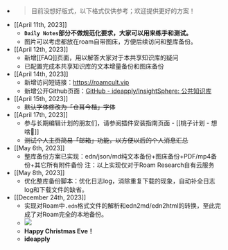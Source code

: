 - > 目前没想好版式，以下格式仅供参考；欢迎提供更好的方案！
- [[April 11th, 2023]]
    - __`Daily Notes`部分不做规范化要求，大家可以用来练手和测试。__
    - 图片可以考虑都放在roam自带图床，方便后续访问和整库备份。
- [[April 12th, 2023]]
    - 新增[[FAQ]]页面，用以解答大家对于本共享知识库的疑问
    - 已配置完成本共享知识库的文本增量备份和图床备份
- [[April 14th, 2023]]
    - 新增访问短链接：https://roamcult.vip
    - 新增公开Github页面：[GitHub - ideapply/InsightSphere: 公共知识库](https://github.com/ideapply/InsightSphere)
- [[April 15th, 2023]]
    - ~~默认字体修改为「仓耳今楷」字体~~
- [[April 17th, 2023]]
    - 参与长期编辑计划的朋友们，请参阅插件安装指南页面 - [[桃子计划 - 想啥🍑]]
    - ~~测试个人主页简易「邮箱」功能，以方便以后的个人消息汇总~~
- [[May 6th, 2023]]
    - 整库备份方案已实现：edn/json/md纯文本备份+图床备份+PDF/mp4备份+其它所有附件备份
注：以上实现仅对于Roam Research自有云服务
- [[May 8th, 2023]]
    - 优化整库备份脚本：优化日志log，消除重复下载的现象，自动补全日志log和下载文件的缺省。
- [[December 24th, 2023]]
    - 实现对Roam中`.edn`格式文件的解析和edn2md/edn2html的转换，至此完成了对Roam完全的本地备份。
    - ![](https://firebasestorage.googleapis.com/v0/b/firescript-577a2.appspot.com/o/imgs%2Fapp%2FInsightSphere%2FM_aaOYK3cf.png?alt=media&token=5758ef03-8d54-4800-804c-827faa796dfb)
    - __Happy Christmas Eve！__
    - __ideapply__
